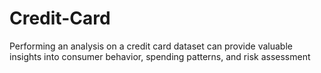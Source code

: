 # Credit-Card
Performing an analysis on a credit card dataset can provide valuable insights into consumer behavior, spending patterns, and risk assessment
